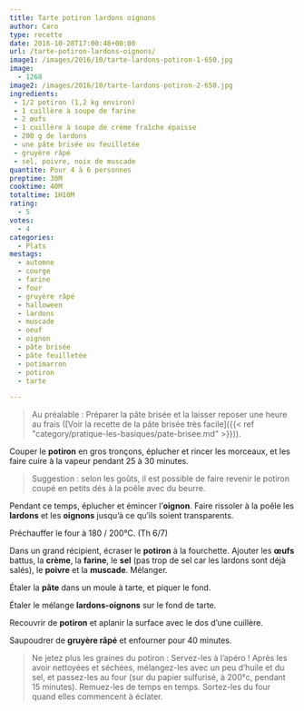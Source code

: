 ```yaml
---
title: Tarte potiron lardons oignons
author: Caro
type: recette
date: 2016-10-28T17:00:48+00:00
url: /tarte-potiron-lardons-oignons/
image1: /images/2016/10/tarte-lardons-potiron-1-650.jpg
image:
  - 1268
image2: /images/2016/10/tarte-lardons-potiron-2-650.jpg
ingredients:
 - 1/2 potiron (1,2 kg environ)
 - 1 cuillère à soupe de farine
 - 2 œufs
 - 1 cuillère à soupe de crème fraîche épaisse
 - 200 g de lardons
 - une pâte brisée ou feuilletée
 - gruyère râpé
 - sel, poivre, noix de muscade
quantite: Pour 4 à 6 personnes
preptime: 30M
cooktime: 40M
totaltime: 1H10M
rating:
  - 5
votes:
  - 4
categories:
  - Plats
mestags:
  - automne
  - courge
  - farine
  - four
  - gruyère râpé
  - halloween
  - lardons
  - muscade
  - oeuf
  - oignon
  - pâte brisée
  - pâte feuilletée
  - potimarron
  - potiron
  - tarte

---
```

> Au préalable : Préparer la pâte brisée et la laisser reposer une heure au frais ([Voir la recette de la pâte brisée très facile]({{< ref "category/pratique-les-basiques/pate-brisee.md" >}})).

Couper le **potiron** en gros tronçons, éplucher et rincer les morceaux, et les faire cuire à la vapeur pendant 25 à 30 minutes.

> Suggestion : selon les goûts, il est possible de faire revenir le potiron coupé en petits dés à la poêle avec du beurre.

Pendant ce temps, éplucher et émincer l&rsquo;**oignon**. Faire rissoler à la poêle les **lardons** et les **oignons** jusqu&rsquo;à ce qu&rsquo;ils soient transparents.

Préchauffer le four à 180 / 200°C. (Th 6/7)

Dans un grand récipient, écraser le **potiron** à la fourchette. Ajouter les **œufs** battus, la **crème**, la **farine**, le **sel** (pas trop de sel car les lardons sont déjà salés), le **poivre** et la **muscade**. Mélanger.

Étaler la **pâte** dans un moule à tarte, et piquer le fond.

Étaler le mélange **lardons-oignons** sur le fond de tarte.

Recouvrir de **potiron** et aplanir la surface avec le dos d&rsquo;une cuillère.

Saupoudrer de **gruyère râpé** et enfourner pour 40 minutes.

> Ne jetez plus les graines du potiron : Servez-les à l&rsquo;apéro !
> Après les avoir nettoyées et séchées, mélangez-les avec un peu d&rsquo;huile et du sel, et passez-les au four (sur du papier sulfurisé, à 200°c, pendant 15 minutes).
> Remuez-les de temps en temps. Sortez-les du four quand elles commencent à éclater.
